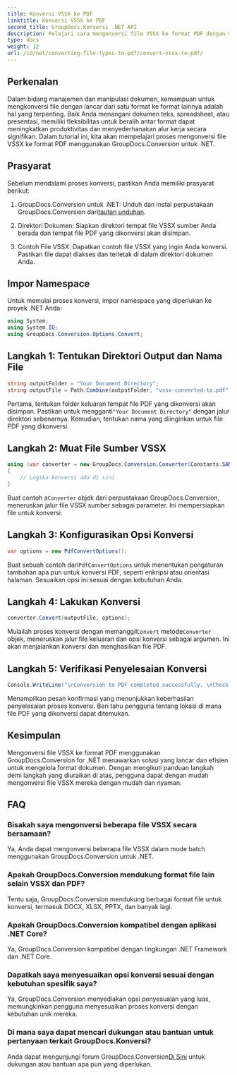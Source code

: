 ```yaml
---
title: Konversi VSSX ke PDF
linktitle: Konversi VSSX ke PDF
second_title: GroupDocs.Konversi .NET API
description: Pelajari cara mengonversi file VSSX ke format PDF dengan mudah menggunakan GroupDocs.Conversion untuk .NET. Sederhanakan alur kerja manajemen dokumen Anda.
type: docs
weight: 12
url: /id/net/converting-file-types-to-pdf/convert-vssx-to-pdf/
---
```

## Perkenalan
Dalam bidang manajemen dan manipulasi dokumen, kemampuan untuk mengkonversi file dengan lancar dari satu format ke format lainnya adalah hal yang terpenting. Baik Anda menangani dokumen teks, spreadsheet, atau presentasi, memiliki fleksibilitas untuk beralih antar format dapat meningkatkan produktivitas dan menyederhanakan alur kerja secara signifikan. Dalam tutorial ini, kita akan mempelajari proses mengonversi file VSSX ke format PDF menggunakan GroupDocs.Conversion untuk .NET.
## Prasyarat
Sebelum mendalami proses konversi, pastikan Anda memiliki prasyarat berikut:
1.  GroupDocs.Conversion untuk .NET: Unduh dan instal perpustakaan GroupDocs.Conversion dari[tautan unduhan](https://releases.groupdocs.com/conversion/net/).
   
2. Direktori Dokumen: Siapkan direktori tempat file VSSX sumber Anda berada dan tempat file PDF yang dikonversi akan disimpan.
3. Contoh File VSSX: Dapatkan contoh file VSSX yang ingin Anda konversi. Pastikan file dapat diakses dan terletak di dalam direktori dokumen Anda.

## Impor Namespace
Untuk memulai proses konversi, impor namespace yang diperlukan ke proyek .NET Anda:
```csharp
using System;
using System.IO;
using GroupDocs.Conversion.Options.Convert;
```

## Langkah 1: Tentukan Direktori Output dan Nama File
```csharp
string outputFolder = "Your Document Directory";
string outputFile = Path.Combine(outputFolder, "vssx-converted-to.pdf");
```
 Pertama, tentukan folder keluaran tempat file PDF yang dikonversi akan disimpan. Pastikan untuk mengganti`"Your Document Directory"` dengan jalur direktori sebenarnya. Kemudian, tentukan nama yang diinginkan untuk file PDF yang dikonversi.
## Langkah 2: Muat File Sumber VSSX
```csharp
using (var converter = new GroupDocs.Conversion.Converter(Constants.SAMPLE_VSSX))
{
    // Logika konversi ada di sini
}
```
 Buat contoh a`Converter` objek dari perpustakaan GroupDocs.Conversion, meneruskan jalur file VSSX sumber sebagai parameter. Ini mempersiapkan file untuk konversi.
## Langkah 3: Konfigurasikan Opsi Konversi
```csharp
var options = new PdfConvertOptions();
```
 Buat sebuah contoh dari`PdfConvertOptions` untuk menentukan pengaturan tambahan apa pun untuk konversi PDF, seperti enkripsi atau orientasi halaman. Sesuaikan opsi ini sesuai dengan kebutuhan Anda.
## Langkah 4: Lakukan Konversi
```csharp
converter.Convert(outputFile, options);
```
 Mulailah proses konversi dengan memanggil`Convert` metode`Converter` objek, meneruskan jalur file keluaran dan opsi konversi sebagai argumen. Ini akan menjalankan konversi dan menghasilkan file PDF.
## Langkah 5: Verifikasi Penyelesaian Konversi
```csharp
Console.WriteLine("\nConversion to PDF completed successfully. \nCheck output in {0}", outputFolder);
```
Menampilkan pesan konfirmasi yang menunjukkan keberhasilan penyelesaian proses konversi. Beri tahu pengguna tentang lokasi di mana file PDF yang dikonversi dapat ditemukan.

## Kesimpulan
Mengonversi file VSSX ke format PDF menggunakan GroupDocs.Conversion for .NET menawarkan solusi yang lancar dan efisien untuk mengelola format dokumen. Dengan mengikuti panduan langkah demi langkah yang diuraikan di atas, pengguna dapat dengan mudah mengonversi file VSSX mereka dengan mudah dan nyaman.
## FAQ
### Bisakah saya mengonversi beberapa file VSSX secara bersamaan?
Ya, Anda dapat mengonversi beberapa file VSSX dalam mode batch menggunakan GroupDocs.Conversion untuk .NET.
### Apakah GroupDocs.Conversion mendukung format file lain selain VSSX dan PDF?
Tentu saja, GroupDocs.Conversion mendukung berbagai format file untuk konversi, termasuk DOCX, XLSX, PPTX, dan banyak lagi.
### Apakah GroupDocs.Conversion kompatibel dengan aplikasi .NET Core?
Ya, GroupDocs.Conversion kompatibel dengan lingkungan .NET Framework dan .NET Core.
### Dapatkah saya menyesuaikan opsi konversi sesuai dengan kebutuhan spesifik saya?
Ya, GroupDocs.Conversion menyediakan opsi penyesuaian yang luas, memungkinkan pengguna menyesuaikan proses konversi dengan kebutuhan unik mereka.
### Di mana saya dapat mencari dukungan atau bantuan untuk pertanyaan terkait GroupDocs.Konversi?
 Anda dapat mengunjungi forum GroupDocs.Conversion[Di Sini](https://forum.groupdocs.com/c/conversion/11) untuk dukungan atau bantuan apa pun yang diperlukan.